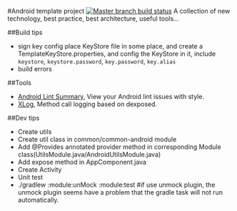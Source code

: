 #Android template project [![Master branch build status](https://travis-ci.org/Piasy/AndroidTDDTemplate.svg?branch=master)](https://travis-ci.org/Piasy/AndroidTDDTemplate)
A collection of new technology, best practice, best architecture, useful tools...

##Build tips
+  sign key config
place KeyStore file in some place, and create a TemplateKeyStore.properties, and config the KeyStore in it, include `keystore`, `keystore.password`, `key.password`, `key.alias`
+  build errors

##Tools
+  [Android Lint Summary](https://github.com/passy/android-lint-summary), View your Android lint issues with style.
+  [XLog](https://github.com/promeG/XLog), Method call logging based on dexposed.

##Dev tips
+  Create utils
  +  Create util class in common/common-android module
  +  Add @Provides annotated provider method in corresponding Module class(UtilsModule.java/AndroidUtilsModule.java)
  +  Add expose method in AppComponent.java
+  Create Activity
+  Unit test
  +  ./gradlew :module:unMock :module:test #if use unmock plugin, the unmock plugin seems have a problem that the gradle task will not run automatically.

